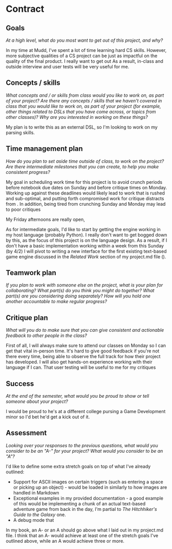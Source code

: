 # Contract

## Goals

_At a high level, what do you most want to get out of this project, and why?_

In my time at Mudd, I've spent a lot of time learning hard CS skills. However, more subjective qualities of a CS project can be just as impactful on the quality of the final product. I really want to get out As a result, in-class and outside interview and user tests will be very useful for me. 

## Concepts / skills

_What concepts and / or skills from class would you like to work on, as part of your
project? Are there any concepts / skills that we haven't covered in class that you would
like to work on, as part of your project (for example, other things related to DSLs that
you have come across, or topics from other classes)? Why are you interested in working on
these things?_

My plan is to write this as an external DSL, so I'm looking to work on my parsing skills. 

## Time management plan

_How do you plan to set aside time outside of class, to work on the project? Are there
intermediate milestones that you can create, to help you make consistent progress?_

My goal in scheduling work time for this project is to avoid crunch periods before notebook due dates on Sunday and before critique times on Monday. Working up against these deadlines would likely lead to work that is rushed and sub-optimal, and putting forth compromised work for critique distracts from . In addition, being tired from crunching Sunday and Monday may lead to poor critiques 

My Friday afternoons are really open, 

As for intermediate goals, I'd like to start by getting the engine working in my host language (probably Python). I really don't want to get bogged down by this, as the focus of this project is on the language design. As a result, if I don't have a basic implementation working within a week from this Sunday (by 4/2) I will pivot to writing a new interface for the first existing text-based game engine discussed in the *Related Work* section of my project.md file ().

## Teamwork plan

_If you plan to work with someone else on the project, what is your plan for
collaborating? What part(s) do you think you might do together? What part(s) are you
considering doing separately? How will you hold one another accountable to make regular
progress?_

## Critique plan

_What will you do to make sure that you can give consistent and actionable feedback to
other people in the class?_

First of all, I will always make sure to attend our classes on Monday so I can get that vital in-person time. It's hard to give good feedback if you're not there every time, being able to observe the full track for how their project has developed. I will also get hands-on experience working with their language if I can. That user testing will be useful to me for my critiques  

## Success

_At the end of the semester, what would you be proud to show or tell someone about your
project?_

I would be proud to he's at a different college pursing a Game Development minor so I'd bet he'd get a kick out of it.

## Assessment

_Looking over your responses to the previous questions, what would you consider to be an
"A-" for your project? What would you consider to be an "A"?_

I'd like to define some extra stretch goals on top of what I've already outlined: 

* Support for ASCII images on certain triggers (such as entering a space or picking up an object) - would be loaded in similarly to how images are handled in Markdown
* Exceptional examples in my provided documentation - a good example of this would be implementing a chunk of an actual text-based adventure game from back in the day, I'm partial to *The Hitchhiker's Guide to the Galaxy* one.
* A debug mode that 

In my book, an A- or an A should go above what I laid out in my project.md file. I think that an A- would achieve at least one of the stretch goals I've outlined above, while an A would achieve three or more.